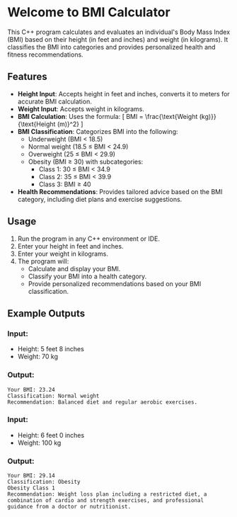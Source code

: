 # Welcome to BMI Calculator

This C++ program calculates and evaluates an individual's Body Mass Index (BMI) based on their height (in feet and inches) and weight (in kilograms). It classifies the BMI into categories and provides personalized health and fitness recommendations.

## Features
- **Height Input**: Accepts height in feet and inches, converts it to meters for accurate BMI calculation.
- **Weight Input**: Accepts weight in kilograms.
- **BMI Calculation**: Uses the formula:
  \[
  BMI = \frac{\text{Weight (kg)}}{\text{Height (m)}^2}
  \]
- **BMI Classification**: Categorizes BMI into the following:
  - Underweight (BMI < 18.5)
  - Normal weight (18.5 ≤ BMI < 24.9)
  - Overweight (25 ≤ BMI < 29.9)
  - Obesity (BMI ≥ 30) with subcategories:
    - Class 1: 30 ≤ BMI < 34.9
    - Class 2: 35 ≤ BMI < 39.9
    - Class 3: BMI ≥ 40
- **Health Recommendations**: Provides tailored advice based on the BMI category, including diet plans and exercise suggestions.

## Usage
1. Run the program in any C++ environment or IDE.
2. Enter your height in feet and inches.
3. Enter your weight in kilograms.
4. The program will:
   - Calculate and display your BMI.
   - Classify your BMI into a health category.
   - Provide personalized recommendations based on your BMI classification.

## Example Outputs
### Input: 
- Height: 5 feet 8 inches
- Weight: 70 kg

### Output: 
```
Your BMI: 23.24
Classification: Normal weight
Recommendation: Balanced diet and regular aerobic exercises.
```

### Input: 
- Height: 6 feet 0 inches
- Weight: 100 kg

### Output:
```
Your BMI: 29.14
Classification: Obesity
Obesity Class 1
Recommendation: Weight loss plan including a restricted diet, a combination of cardio and strength exercises, and professional guidance from a doctor or nutritionist.
```
